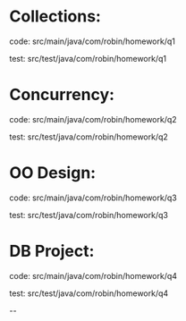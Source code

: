 # Collections:

code: src/main/java/com/robin/homework/q1

test: src/test/java/com/robin/homework/q1

# Concurrency:

code: src/main/java/com/robin/homework/q2

test: src/test/java/com/robin/homework/q2

# OO Design:

code: src/main/java/com/robin/homework/q3

test: src/test/java/com/robin/homework/q3

# DB Project:

code: src/main/java/com/robin/homework/q4

test: src/test/java/com/robin/homework/q4

--